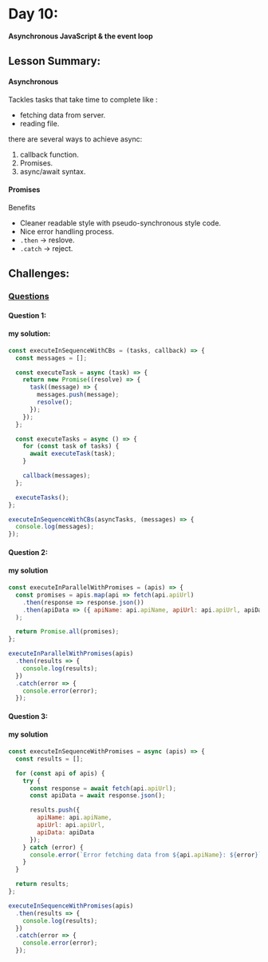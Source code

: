# Day 10:

**Asynchronous JavaScript & the event loop**

## Lesson Summary:

#### Asynchronous 
Tackles tasks that take time to complete like :
- fetching data from server.
- reading file.

there are several ways to achieve async:
1. callback function.
2. Promises.
3. async/await syntax.


#### Promises
Benefits
- Cleaner readable style with pseudo-synchronous style code.
- Nice error handling process.
- `.then` -> reslove.
- `.catch` -> reject.

## Challenges:
### [Questions](https://github.com/orjwan-alrajaby/gsg-expressjs-backend-training-2023/blob/146299d463da8ad3a5dfeb926ad8153c2c6a11bd/learning-sprint-1/week2-day3-tasks/tasks.md)

#### Question 1:
#### my solution:

```javascript
const executeInSequenceWithCBs = (tasks, callback) => {
  const messages = [];

  const executeTask = async (task) => {
    return new Promise((resolve) => {
      task((message) => {
        messages.push(message);
        resolve();
      });
    });
  };

  const executeTasks = async () => {
    for (const task of tasks) {
      await executeTask(task);
    }

    callback(messages);
  };

  executeTasks();
};

executeInSequenceWithCBs(asyncTasks, (messages) => {
  console.log(messages);
});
```

#### Question 2:
#### my solution

```javascript
const executeInParallelWithPromises = (apis) => {
  const promises = apis.map(api => fetch(api.apiUrl)
    .then(response => response.json())
    .then(apiData => ({ apiName: api.apiName, apiUrl: api.apiUrl, apiData }))
  );

  return Promise.all(promises);
};

executeInParallelWithPromises(apis)
  .then(results => {
    console.log(results);
  })
  .catch(error => {
    console.error(error);
  });
```

#### Question 3:
#### my solution

```javascript
const executeInSequenceWithPromises = async (apis) => {
  const results = [];

  for (const api of apis) {
    try {
      const response = await fetch(api.apiUrl);
      const apiData = await response.json();

      results.push({
        apiName: api.apiName,
        apiUrl: api.apiUrl,
        apiData: apiData
      });
    } catch (error) {
      console.error(`Error fetching data from ${api.apiName}: ${error}`);
    }
  }

  return results;
};

executeInSequenceWithPromises(apis)
  .then(results => {
    console.log(results);
  })
  .catch(error => {
    console.error(error);
  });
```

